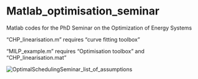 # Matlab_optimisation_seminar
Matlab codes for the PhD Seminar on the Optimization of Energy Systems

“CHP_linearisation.m” requires “curve fitting toolbox”

“MILP_example.m” requires “Optimisation toolbox” and “CHP_linearisation.mat”

![OptimalSchedulingSeminar_list_of_assumptions](https://github.com/guidoffrate/Matlab_optimisation_seminar/assets/44529891/500ab485-6eb3-472b-907b-c1aa7e290188)
